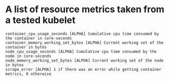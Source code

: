 A list of resource metrics taken from a tested kubelet
=====================================================

```
container_cpu_usage_seconds [ALPHA] Cumulative cpu time consumed by the container in core-seconds
container_memory_working_set_bytes [ALPHA] Current working set of the container in bytes
node_cpu_usage_seconds [ALPHA] Cumulative cpu time consumed by the node in core-seconds
node_memory_working_set_bytes [ALPHA] Current working set of the node in bytes
scrape_error [ALPHA] 1 if there was an error while getting container metrics, 0 otherwise
```
